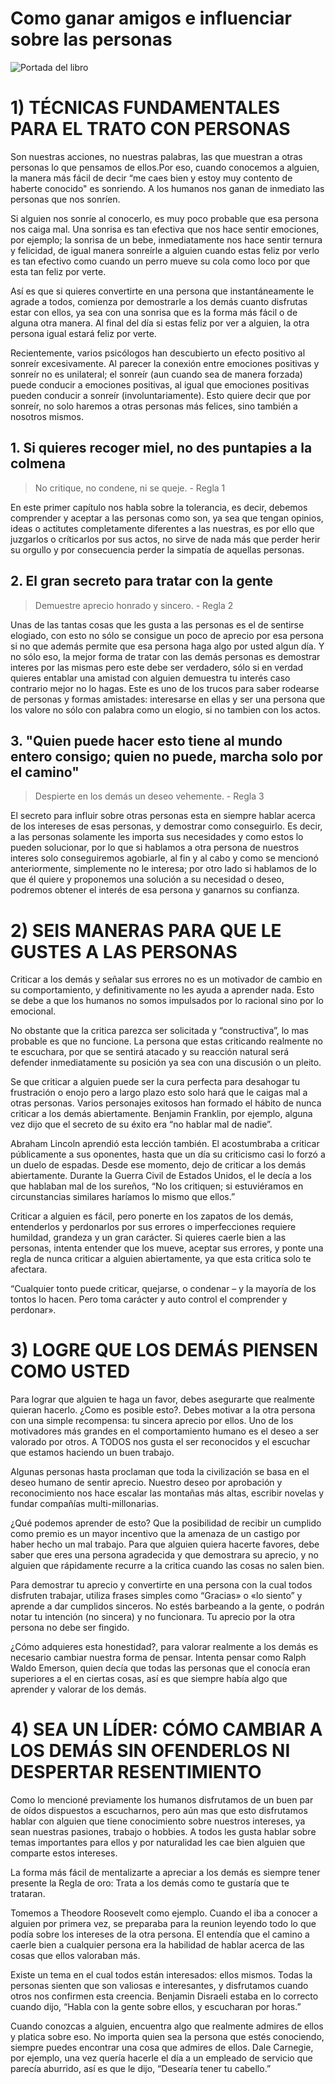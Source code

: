 Como ganar amigos e influenciar sobre las personas
==================================================
![Portada del libro](http://www.libreriacuesta.com/content/images/thumbs/0102650_como-ganar-amigos-e-influir-sobrebol_550.jpeg)
# 1) TÉCNICAS FUNDAMENTALES PARA EL TRATO CON PERSONAS

Son nuestras acciones, no nuestras palabras, las que muestran a otras personas lo que pensamos de ellos.Por eso, cuando conocemos a alguien, la manera más fácil de decir “me caes bien y estoy muy contento de haberte conocido" es sonriendo. A los humanos nos ganan de inmediato las personas que nos sonríen.

Si alguien nos sonríe al conocerlo, es muy poco probable que esa persona nos caiga mal. Una sonrisa es tan efectiva que nos hace sentir emociones, por ejemplo; la sonrisa de un bebe, inmediatamente nos hace sentir ternura y felicidad, de igual manera sonreírle a alguien cuando estas feliz por verlo es tan efectivo como cuando un perro mueve su cola como loco por que esta tan feliz por verte.

Así es que si quieres convertirte en una persona que instantáneamente le agrade a todos, comienza por demostrarle a los demás cuanto disfrutas estar con ellos, ya sea con una sonrisa que es la forma más fácil o de alguna otra manera. Al final del día si estas feliz por ver a alguien, la otra persona igual estará feliz por verte.

Recientemente, varios psicólogos han descubierto un efecto positivo al sonreír excesivamente. Al parecer la conexión entre emociones positivas y sonreír no es unilateral; el sonreír (aun cuando sea de manera forzada) puede conducir a emociones positivas, al igual que emociones positivas pueden conducir a sonreír (involuntariamente). Esto quiere decir que por sonreír, no solo haremos a otras personas más felices, sino también a nosotros mismos.

## 1. Si quieres recoger miel, no des puntapies a la colmena
> No critique, no condene, ni se queje. - Regla 1

En este primer capítulo nos habla sobre la tolerancia, es decir, debemos comprender y aceptar a las personas como son, ya sea que tengan opinios, ideas o actitutes completamente diferentes a las nuestras, es por ello que juzgarlos o críticarlos por sus actos, no sirve de nada más que perder herir su orgullo y por consecuencia perder la simpatía de aquellas personas.

## 2. El gran secreto para tratar con la gente
> Demuestre aprecio honrado y sincero. - Regla 2

Unas de las tantas cosas que les gusta a las personas es el de sentirse elogiado, con esto no sólo se consigue un poco de aprecio por esa persona si no que además permite que esa persona haga algo por usted algun día. Y no sólo eso, la mejor forma de tratar con las demás personas es demostrar interes por las mismas pero este debe ser verdadero, sólo si en verdad quieres entablar una amistad con alguien demuestra tu interés caso contrario mejor no lo hagas. Este es uno de los trucos para saber rodearse de personas y formas amistades: interesarse en ellas y ser una persona que los valore no sólo con palabra como un elogio, si no tambien con los actos.

## 3. "Quien puede hacer esto tiene al mundo entero consigo; quien no puede, marcha solo por el camino"
> Despierte en los demás un deseo vehemente. - Regla 3

El secreto para influir sobre otras personas esta en siempre hablar acerca de los intereses de esas personas, y demostrar como conseguirlo. Es decir, a las personas solamente les importa sus necesidades y como estos lo pueden solucionar, por lo que si hablamos a otra persona de nuestros interes solo conseguiremos agobiarle, al fin y al cabo y como se mencionó anteriormente, simplemente no le interesa; por otro lado si hablamos de lo que él quiere y proponemos una solución a su necesidad o deseo, podremos obtener el interés de esa persona y ganarnos su confianza.

# 2) SEIS MANERAS PARA QUE LE GUSTES A LAS PERSONAS

Criticar a los demás y señalar sus errores no es un motivador de cambio en su comportamiento, y definitivamente no les ayuda a aprender nada. Esto se debe a que los humanos no somos impulsados por lo racional sino por lo emocional.
            
No obstante que la critica parezca ser solicitada y “constructiva”, lo mas probable es que no funcione. La persona que estas criticando realmente no te escuchara, por que se sentirá atacado y su reacción natural será defender inmediatamente su posición ya sea con una discusión o un pleito.
            
Se que criticar a alguien puede ser la cura perfecta para desahogar tu frustración o enojo pero a largo plazo esto solo hará que le caigas mal a otras personas. Varios personajes exitosos han formado el hábito de nunca criticar a los demás abiertamente. Benjamin Franklin, por ejemplo, alguna vez dijo que el secreto de su éxito era “no hablar mal de nadie”.

Abraham Lincoln aprendió esta lección también. El acostumbraba a criticar públicamente a sus oponentes, hasta que un día su criticismo casi lo forzó a un duelo de espadas. Desde ese momento, dejo de criticar a los demás abiertamente. Durante la Guerra Civil de Estados Unidos, el le decía a los que hablaban mal de los sureños, “No los critiquen; si estuviéramos en circunstancias similares haríamos lo mismo que ellos.”
            
Criticar a alguien es fácil, pero ponerte en los zapatos de los demás, entenderlos y perdonarlos por sus errores o imperfecciones requiere humildad, grandeza y un gran carácter. Si quieres caerle bien a las personas, intenta entender que los mueve, aceptar sus errores, y ponte una regla de nunca criticar a alguien abiertamente, ya que esta critica solo te afectara.

“Cualquier tonto puede criticar, quejarse, o condenar – y la mayoría de los tontos lo hacen. Pero toma carácter y auto control el comprender y perdonar».

# 3) LOGRE QUE LOS DEMÁS PIENSEN COMO USTED

Para lograr que alguien te haga un favor, debes asegurarte que realmente quieran hacerlo. ¿Como es posible esto?. Debes motivar a la otra persona con una simple recompensa: tu sincera aprecio por ellos. Uno de los motivadores más grandes en el comportamiento humano es el deseo a ser valorado por otros. A TODOS nos gusta el ser reconocidos y el escuchar que estamos haciendo un buen trabajo.

Algunas personas hasta proclaman que toda la civilización se basa en el deseo humano de sentir aprecio. Nuestro deseo por aprobación y reconocimiento nos hace escalar las montañas más altas, escribir novelas y fundar compañías multi-millonarias.
            
¿Qué podemos aprender de esto? Que la posibilidad de recibir un cumplido como premio es un mayor incentivo que la amenaza de un castigo por haber hecho un mal trabajo. Para que alguien quiera hacerte favores, debe saber que eres una persona agradecida y que demostrara su aprecio, y no alguien que rápidamente recurre a la critica cuando las cosas no salen bien.
            
Para demostrar tu aprecio y convertirte en una persona con la cual todos disfruten trabajar, utiliza frases simples como “Gracias» o «lo siento” y aprende a dar cumplidos sinceros. No estés barbeando a la gente, o podrán notar tu intención (no sincera) y no funcionara. Tu aprecio por la otra persona no debe ser fingido.

¿Cómo adquieres esta honestidad?, para valorar realmente a los demás es necesario cambiar nuestra forma de pensar. Intenta pensar como Ralph Waldo Emerson, quien decía que todas las personas que el conocía eran superiores a el en ciertas cosas, así es que siempre había algo que aprender y valorar de los demás.

# 4) SEA UN LÍDER: CÓMO CAMBIAR A LOS DEMÁS SIN OFENDERLOS NI DESPERTAR RESENTIMIENTO

Como lo mencioné previamente los humanos disfrutamos de un buen par de oídos dispuestos a escucharnos, pero aún mas que esto disfrutamos hablar con alguien que tiene conocimiento sobre nuestros intereses, ya sean nuestras pasiones, trabajo o hobbies. A todos les gusta hablar sobre temas importantes para ellos y por naturalidad les cae bien alguien que comparte estos intereses.

La forma más fácil de mentalizarte a apreciar a los demás es siempre tener presente la Regla de oro: Trata a los demás como te gustaría que te trataran.

Tomemos a Theodore Roosevelt como ejemplo. Cuando el iba a conocer a alguien por primera vez, se preparaba para la reunion leyendo todo lo que podía sobre los intereses de la otra persona. El entendía que el camino a caerle bien a cualquier persona era la habilidad de hablar acerca de las cosas que ellos valoraban más.

Existe un tema en el cual todos están interesados: ellos mismos. Todas la personas sienten que son valiosas e interesantes, y disfrutamos cuando otros nos confirmen esta creencia. Benjamin Disraeli estaba en lo correcto cuando dijo, “Habla con la gente sobre ellos, y escucharan por horas.”

Cuando conozcas a alguien, encuentra algo que realmente admires de ellos y platica sobre eso. No importa quien sea la persona que estés conociendo, siempre puedes encontrar una cosa que admires de ellos. Dale Carnegie, por ejemplo, una vez quería hacerle el día a un empleado de servicio que parecía aburrido, así es que le dijo, “Desearía tener tu cabello.”